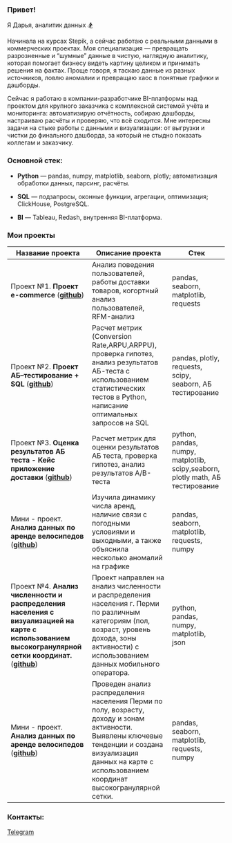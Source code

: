### Привет!

Я Дарья, аналитик данных :snowboarder:

Начинала на курсах Stepik, а сейчас работаю с реальными данными в коммерческих проектах. Моя специализация — превращать разрозненные и “шумные” данные в чистую, наглядную аналитику, которая помогает бизнесу видеть картину целиком и принимать решения на фактах. Проще говоря, я таскаю данные из разных источников, ловлю аномалии и превращаю хаос в понятные графики и дашборды.

Сейчас я работаю в компании-разработчике BI-платформы над проектом для крупного заказчика с комплексной системой учёта и мониторинга: автоматизирую отчётность, собираю дашборды, настраиваю расчёты и проверяю, что всё сходится. Мне интересны задачи на стыке работы с данными и визуализации: от выгрузки и чистки до финального дашборда, за который не стыдно показать коллегам и заказчику.

### Основной стек:

- **Python** — pandas, numpy, matplotlib, seaborn, plotly; автоматизация обработки данных, парсинг, расчёты.

- **SQL** — подзапросы, оконные функции, агрегации, оптимизация; ClickHouse, PostgreSQL.

- **BI** — Tableau, Redash, внутренняя BI-платформа.


### Мои проекты
|Название проекта| Описание проекта| Стек|
|----------------|-----------------|-----|
|Проект №1. **Проект e-commerce**  (__[github](https://github.com/dr-darya/project_1_e-commerce)__)|Анализ поведения пользователей, работы доставки товаров, когортный анализ пользователей, RFM-анализ|pandas, seaborn, matplotlib, requests|
|Проект №2. **Проект АБ–тестирование + SQL**  (__[github](https://github.com/dr-darya/project_2_ab_test)__)|Расчет метрик (Conversion Rate,ARPU,ARPPU), проверка гипотез, анализ результатов АБ-теста с использованием статистических тестов в Python, написание оптимальных запросов на SQL|pandas, plotly, requests, scipy, seaborn, АБ тестирование|
|Проект №3. **Оценка результатов АБ теста - Кейс приложение доставки**  (__[github](https://github.com/dr-darya/project_3_ab_test_delivery_app)__)|Расчет метрик для оценки результатов АБ теста, проверка гипотез, анализ результатов А/B-теста |python, pandas, numpy, matplotlib, scipy,seaborn, plotly math, АБ тестирование|
|Мини - проект. **Анализ данных по аренде велосипедов**  (__[github](https://github.com/dr-darya/mini_project_london)__)| Изучила динамику числа аренд, наличие связи с погодными условиями и выходными, а также объяснила несколько аномалий на графике|pandas, seaborn, matplotlib, requests, numpy|
|Проект №4. **Анализ численности и распределения населения с визуализацией на карте с использованием высокогранулярной сетки координат.**  (__[github](https://github.com/dr-darya/project_mobile_data/tree/main)__)|Проект направлен на анализ численности и распределения населения г. Перми по различным категориям (пол, возраст, уровень дохода, зоны активности) с использованием данных мобильного оператора. |python, pandas, numpy, matplotlib, json|
|Мини - проект. **Анализ данных по аренде велосипедов**  (__[github](https://github.com/dr-darya/mini_project_london)__)| Проведен анализ распределения населения Перми по полу, возрасту, доходу и зонам активности. Выявлены ключевые тенденции и создана визуализация данных на карте с использованием координат высокогранулярной сетки.|pandas, seaborn, matplotlib, requests, numpy|


### Контакты:
[Telegram](https://t.me/daryak_ru)


<!---
dr-darya/dr-darya is a ✨ special ✨ repository because its `README.md` (this file) appears on your GitHub profile.
You can click the Preview link to take a look at your changes.
--->
